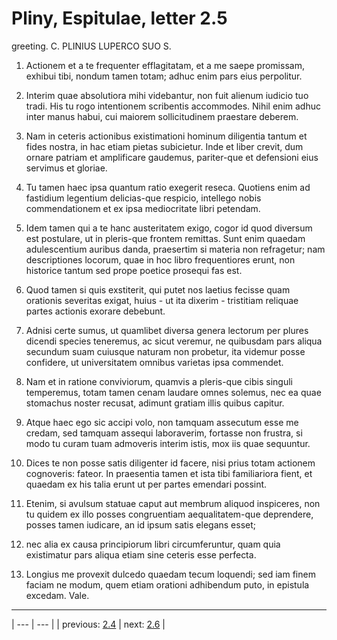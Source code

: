 # Pliny, Espitulae, letter 2.5

greeting. C. PLINIUS LUPERCO SUO S.



1. Actionem et a te frequenter efflagitatam, et a me saepe promissam, exhibui tibi, nondum tamen totam; adhuc enim pars eius perpolitur.



2. Interim quae absolutiora mihi videbantur, non fuit alienum iudicio tuo tradi. His tu rogo intentionem scribentis accommodes. Nihil enim adhuc inter manus habui, cui maiorem sollicitudinem praestare deberem.



3. Nam in ceteris actionibus existimationi hominum diligentia tantum et fides nostra, in hac etiam pietas subicietur. Inde et liber crevit, dum ornare patriam et amplificare gaudemus, pariter-que et defensioni eius servimus et gloriae.



4. Tu tamen haec ipsa quantum ratio exegerit reseca. Quotiens enim ad fastidium legentium delicias-que respicio, intellego nobis commendationem et ex ipsa mediocritate libri petendam.



5. Idem tamen qui a te hanc austeritatem exigo, cogor id quod diversum est postulare, ut in pleris-que frontem remittas. Sunt enim quaedam adulescentium auribus danda, praesertim si materia non refragetur; nam descriptiones locorum, quae in hoc libro frequentiores erunt, non historice tantum sed prope poetice prosequi fas est.



6. Quod tamen si quis exstiterit, qui putet nos laetius fecisse quam orationis severitas exigat, huius - ut ita dixerim - tristitiam reliquae partes actionis exorare debebunt.



7. Adnisi certe sumus, ut quamlibet diversa genera lectorum per plures dicendi species teneremus, ac sicut veremur, ne quibusdam pars aliqua secundum suam cuiusque naturam non probetur, ita videmur posse confidere, ut universitatem omnibus varietas ipsa commendet.



8. Nam et in ratione conviviorum, quamvis a pleris-que cibis singuli temperemus, totam tamen cenam laudare omnes solemus, nec ea quae stomachus noster recusat, adimunt gratiam illis quibus capitur.



9. Atque haec ego sic accipi volo, non tamquam assecutum esse me credam, sed tamquam assequi laboraverim, fortasse non frustra, si modo tu curam tuam admoveris interim istis, mox iis quae sequuntur.



10. Dices te non posse satis diligenter id facere, nisi prius totam actionem cognoveris: fateor. In praesentia tamen et ista tibi familiariora fient, et quaedam ex his talia erunt ut per partes emendari possint.



11. Etenim, si avulsum statuae caput aut membrum aliquod inspiceres, non tu quidem ex illo posses congruentiam aequalitatem-que deprendere, posses tamen iudicare, an id ipsum satis elegans esset;



12. nec alia ex causa principiorum libri circumferuntur, quam quia existimatur pars aliqua etiam sine ceteris esse perfecta.



13. Longius me provexit dulcedo quaedam tecum loquendi; sed iam finem faciam ne modum, quem etiam orationi adhibendum puto, in epistula excedam. Vale.



---

| --- | --- |
| previous: [2.4](../2.4/) | next: [2.6](../2.6/) |